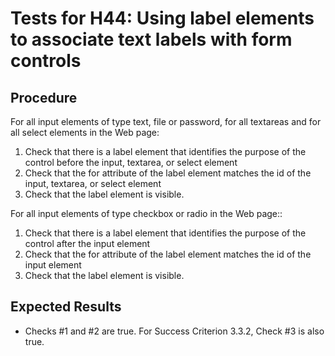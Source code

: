 # Tests for H44: Using label elements to associate text labels with form controls

## Procedure

For all input elements of type text, file or password, for all textareas and for all select elements in the Web page:

1. Check that there is a label element that identifies the purpose of the control before the input, textarea, or select element
2. Check that the for attribute of the label element matches the id of the input, textarea, or select element
3. Check that the label element is visible.

For all input elements of type checkbox or radio in the Web page::

1. Check that there is a label element that identifies the purpose of the control after the input element
2. Check that the for attribute of the label element matches the id of the input element
3. Check that the label element is visible.

## Expected Results

- Checks #1 and #2 are true. For Success Criterion 3.3.2, Check #3 is also true.
